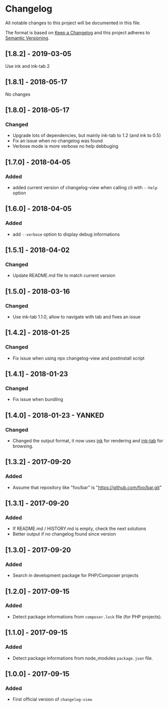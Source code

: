 # Changelog

All notable changes to this project will be documented in this file.

The format is based on [Keep a Changelog](http://keepachangelog.com/en/1.0.0/)
and this project adheres to [Semantic Versioning](http://semver.org/spec/v2.0.0.html).

## [1.8.2] - 2019-03-05

Use ink and ink-tab 2

## [1.8.1] - 2018-05-17

No changes

## [1.8.0] - 2018-05-17

### Changed

* Upgrade lots of dependencies, but mainly ink-tab to 1.2 (and ink to 0.5)
* Fix an issue when no changelog was found
* Verbose mode is more verbose no help debbuging

## [1.7.0] - 2018-04-05

### Added

* added current version of changelog-view when calling cli with `--help` option

## [1.6.0] - 2018-04-05

### Added

* add `--verbose` option to display debug informations

## [1.5.1] - 2018-04-02

### Changed

* Update README.md file to match current version

## [1.5.0] - 2018-03-16

### Changed

* Use ink-tab 1.1.0, allow to navigate with tab and fixes an issue

## [1.4.2] - 2018-01-25

### Changed

* Fix issue when using npx changelog-view and postinstall script

## [1.4.1] - 2018-01-23

### Changed

* Fix issue when bundling

## [1.4.0] - 2018-01-23 - YANKED

### Changed

* Changed the output format, it now uses [ink](https://github.com/vadimdemedes/ink) for rendering and [ink-tab](https://github.com/jdeniau/ink-tab) for browsing.

## [1.3.2] - 2017-09-20

### Added

* Assume that repository like "foo/bar" is "https://github.com/foo/bar.git"

## [1.3.1] - 2017-09-20

### Added

* If README.md / HISTORY.md is empty, check the next solutions
* Better output if no changelog found since version

## [1.3.0] - 2017-09-20

### Added

* Search in development package for PHP/Composer projects

## [1.2.0] - 2017-09-15

### Added

* Detect package informations from `composer.lock` file (for PHP projects).

## [1.1.0] - 2017-09-15

### Added

* Detect package informations from node_modules `package.json` file.

## [1.0.0] - 2017-09-15

### Added

* First official version of `changelog-view`
